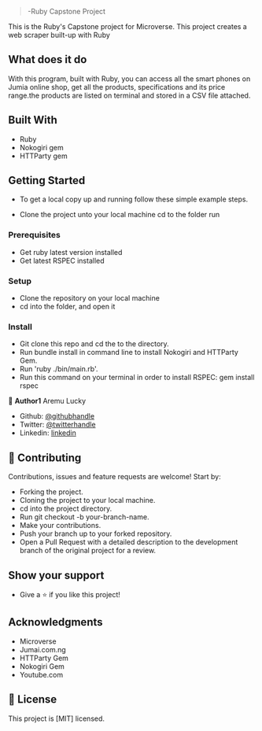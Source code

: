 >-Ruby Capstone Project

This is the Ruby's Capstone project for Microverse. This project creates a web scraper built-up with Ruby

## What does it do

With this program, built with Ruby, you can access all the smart phones on Jumia online shop, get all the products, specifications and its price range.the products are listed on terminal and stored in a CSV file attached.

## Built With
- Ruby
- Nokogiri gem
- HTTParty gem

## Getting Started

- To get a local copy up and running follow these simple example steps.

- Clone the project unto your local machine cd to the folder run

### Prerequisites

- Get ruby latest version installed
- Get latest RSPEC installed

### Setup

- Clone the repository on your local machine
- cd into the folder, and open it

### Install

- Git clone this repo and cd the to the directory.
- Run bundle install in command line to install Nokogiri and HTTParty Gem.
- Run 'ruby ./bin/main.rb'.
- Run this command on your terminal in order to install RSPEC: gem install rspec

👤 **Author1**
  Aremu Lucky

- Github: [@githubhandle](https://github.com/Luckyaremu)
- Twitter: [@twitterhandle](@luckyaremu)
- Linkedin: [linkedin](https://www.linkedin.com/in/lucky-aremu-24807a145/)


## 🤝 Contributing
Contributions, issues and feature requests are welcome! Start by:

- Forking the project.
- Cloning the project to your local machine.
- cd into the project directory.
- Run git checkout -b your-branch-name.
- Make your contributions.
- Push your branch up to your forked repository.
- Open a Pull Request with a detailed description to the development branch of the original project for a review.

## Show your support

- Give a ⭐️ if you like this project!

## Acknowledgments

- Microverse
- Jumai.com.ng
- HTTParty Gem
- Nokogiri Gem
- Youtube.com

## 📝 License

This project is [MIT] licensed.
